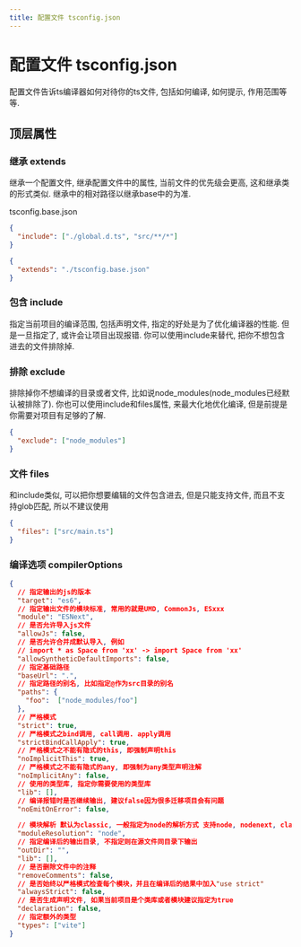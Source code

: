 ```yaml
---
title: 配置文件 tsconfig.json
---
```


# 配置文件 tsconfig.json

配置文件告诉ts编译器如何对待你的ts文件, 包括如何编译, 如何提示, 作用范围等等.

## 顶层属性


### 继承 extends
继承一个配置文件, 继承配置文件中的属性, 当前文件的优先级会更高, 这和继承类的形式类似.
继承中的相对路径以继承base中的为准.


tsconfig.base.json
```json
{
  "include": ["./global.d.ts", "src/**/*"]
}
```

```json
{
  "extends": "./tsconfig.base.json"
}
```

### 包含 include
指定当前项目的编译范围, 包括声明文件, 指定的好处是为了优化编译器的性能. 但是一旦指定了,
或许会让项目出现报错. 你可以使用include来替代, 把你不想包含进去的文件排除掉.


### 排除 exclude
排除掉你不想编译的目录或者文件, 比如说node_modules(node_modules已经默认被排除了). 你也可以使用include和files属性, 来最大化地优化编译, 但是前提是你需要对项目有足够的了解.

```json
{
  "exclude": ["node_modules"]
}
```

### 文件 files
和include类似, 可以把你想要编辑的文件包含进去, 但是只能支持文件, 而且不支持glob匹配, 所以不建议使用

```json
{
  "files": ["src/main.ts"]
}
```

### 编译选项 compilerOptions

```json
{
  // 指定输出的js的版本
  "target": "es6",
  // 指定输出文件的模块标准, 常用的就是UMD, CommonJs, ESxxx
  "module": "ESNext",
  // 是否允许导入js文件
  "allowJs": false,
  // 是否允许合并成默认导入, 例如
  // import * as Space from 'xx' -> import Space from 'xx'
  "allowSyntheticDefaultImports": false,
  // 指定基础路径
  "baseUrl": ".",
  // 指定路径的别名, 比如指定@作为src目录的别名
  "paths": {
    "foo":  ["node_modules/foo"]
  },
  // 严格模式
  "strict": true,
  // 严格模式之bind调用, call调用. apply调用
  "strictBindCallApply": true,
  // 严格模式之不能有隐式的this, 即强制声明this
  "noImplicitThis": true,
  // 严格模式之不能有隐式的any, 即强制为any类型声明注解
  "noImplicitAny": false,
  // 使用的类型库, 指定你需要使用的类型库
  "lib": [],
  // 编译报错时是否继续输出, 建议false因为很多迁移项目会有问题
  "noEmitOnError": false,

  // 模块解析 默认为classic, 一般指定为node的解析方式 支持node, nodenext, classic
  "moduleResolution": "node",
  // 指定编译后的输出目录, 不指定则在源文件同目录下输出
  "outDir": "",
  "lib": [],
  // 是否删除文件中的注释
  "removeComments": false,
  // 是否始终以严格模式检查每个模块，并且在编译后的结果中加入"use strict"
  "alwaysStrict": false,
  // 是否生成声明文件, 如果当前项目是个类库或者模块建议指定为true
  "declaration": false,
  // 指定额外的类型
  "types": ["vite"]
}
```